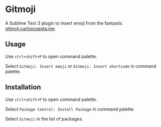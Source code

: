 # Gitmoji

A Sublime Text 3 plugin to insert emoji from the fantastic [gitmoji.carloscuesta.me](https://gitmoji.carloscuesta.me/).

## Usage

Use ``ctrl+shift+P`` to open command palette.

Select ``Gitmoji: Insert emoji`` or ``Gitmoji: Insert shortcode`` in command palette.

## Installation

Use ``ctrl+shift+P`` to open command palette.

Select ``Package Control: Install Package`` in command palette.

Select ``Gitmoji`` in the list of packages.

